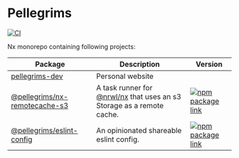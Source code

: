 # Pellegrims

[![CI](https://github.com/robinpellegrims/pellegrims/actions/workflows/ci.yml/badge.svg)](https://github.com/robinpellegrims/pellegrims/actions/workflows/ci.yml)

Nx monorepo containing following projects:

| Package                                                   | Description                                                                                   | Version                                                                                                                                        |
| --------------------------------------------------------- | --------------------------------------------------------------------------------------------- | ---------------------------------------------------------------------------------------------------------------------------------------------- |
| [pellegrims-dev](./apps/pellegrims-dev)                   | Personal website                                                                              |
| [@pellegrims/nx-remotecache-s3](./libs/nx-remotecache-s3) | A task runner for [@nrwl/nx](https://nx.dev/react) that uses an s3 Storage as a remote cache. | [![npm package link](https://img.shields.io/npm/v/@pellegrims/nx-remotecache-s3)](https://www.npmjs.com/package/@pellegrims/nx-remotecache-s3) |
| [@pellegrims/eslint-config](./libs/eslint-config)         | An opinionated shareable eslint config.                                                       | [![npm package link](https://img.shields.io/npm/v/@pellegrims/eslint-config)](https://www.npmjs.com/package/@pellegrims/eslint-config)         |
